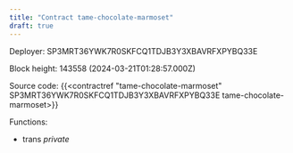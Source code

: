 ```yaml
---
title: "Contract tame-chocolate-marmoset"
draft: true
---
```

Deployer: SP3MRT36YWK7R0SKFCQ1TDJB3Y3XBAVRFXPYBQ33E


 



Block height: 143558 (2024-03-21T01:28:57.000Z)

Source code: {{<contractref "tame-chocolate-marmoset" SP3MRT36YWK7R0SKFCQ1TDJB3Y3XBAVRFXPYBQ33E tame-chocolate-marmoset>}}

Functions:

* trans _private_
